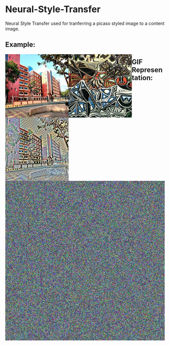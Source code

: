 # Neural-Style-Transfer
Neural Style Transfer used for tranferring a picaso styled image to a content image.

## Example:
<img align="left" width="200" height="200" src='./data/contents/cimg.jpg'>
<img align="left" width="200" height="200" src='./data/styles/simg.jpg'>
<img align="left" width="200" height="200" src='./data/sample12.jpg'>

## GIF Representation:
![alt text](./data/sample.gif "gif representation")

